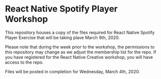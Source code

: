 # React Native Spotify Player Workshop


This repository houses a copy of the files required for React Native Spotify Player Exercise that will be taking plave March 9th, 2020. 

Please note that during the week prior to the workshop, the permissions to this repository may change as we adjust the membership list for the repo. If you have registered for the React Native Creative workshop, you will have access to the repo.

Files will be posted in completion for Wednesday, March 4th, 2020.
